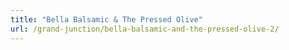 ```yaml
---
title: "Bella Balsamic & The Pressed Olive"
url: /grand-junction/bella-balsamic-and-the-pressed-olive-2/
---
```

